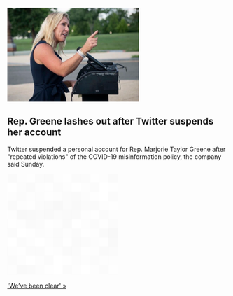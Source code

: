 
![Rep. Greene lashes out after Twitter suspends her account](./20220102175844.png)
## Rep. Greene lashes out after Twitter suspends her account

Twitter suspended a personal account for Rep. Marjorie Taylor Greene after "repeated violations" of the COVID-19 misinformation policy, the company said Sunday.

![pic](../square_bg.png)

['We’ve been clear' »](https://www.yahoo.com/finance/news/twitter-marjorie-taylor-greene-permanent-ban-160838201.html)
